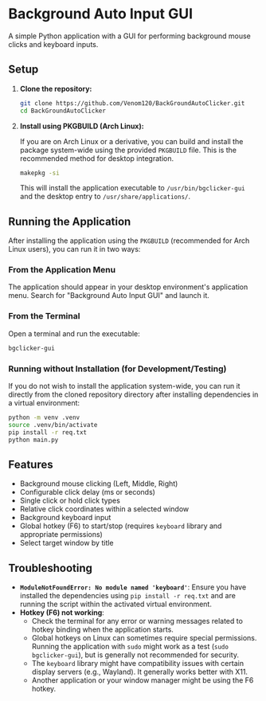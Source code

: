 # Background Auto Input GUI

A simple Python application with a GUI for performing background mouse clicks and keyboard inputs.

## Setup

1.  **Clone the repository:**

    ```bash
    git clone https://github.com/Venom120/BackGroundAutoClicker.git
    cd BackGroundAutoClicker
    ```

3.  **Install using PKGBUILD (Arch Linux):**

    If you are on Arch Linux or a derivative, you can build and install the package system-wide using the provided `PKGBUILD` file. This is the recommended method for desktop integration.

    ```bash
    makepkg -si
    ```

    This will install the application executable to `/usr/bin/bgclicker-gui` and the desktop entry to `/usr/share/applications/`.

## Running the Application

After installing the application using the `PKGBUILD` (recommended for Arch Linux users), you can run it in two ways:

### From the Application Menu

The application should appear in your desktop environment's application menu. Search for "Background Auto Input GUI" and launch it.

### From the Terminal

Open a terminal and run the executable:

```bash
bgclicker-gui
```

### Running without Installation (for Development/Testing)

If you do not wish to install the application system-wide, you can run it directly from the cloned repository directory after installing dependencies in a virtual environment:

```bash
python -m venv .venv
source .venv/bin/activate
pip install -r req.txt
python main.py
```

## Features

*   Background mouse clicking (Left, Middle, Right)
*   Configurable click delay (ms or seconds)
*   Single click or hold click types
*   Relative click coordinates within a selected window
*   Background keyboard input
*   Global hotkey (F6) to start/stop (requires `keyboard` library and appropriate permissions)
*   Select target window by title

## Troubleshooting

*   **`ModuleNotFoundError: No module named 'keyboard'`**: Ensure you have installed the dependencies using `pip install -r req.txt` and are running the script within the activated virtual environment.
*   **Hotkey (F6) not working**:
    *   Check the terminal for any error or warning messages related to hotkey binding when the application starts.
    *   Global hotkeys on Linux can sometimes require special permissions. Running the application with `sudo` might work as a test (`sudo bgclicker-gui`), but is generally not recommended for security.
    *   The `keyboard` library might have compatibility issues with certain display servers (e.g., Wayland). It generally works better with X11.
    *   Another application or your window manager might be using the F6 hotkey.